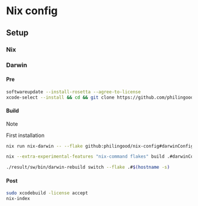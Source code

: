 # Nix config

## Setup

### Nix

### Darwin

#### Pre

```bash
softwareupdate --install-rosetta --agree-to-license
xcode-select --install && cd && git clone https://github.com/philingood/nix-config.git
```

#### Build

> [!NOTE]
> First installation
>
> ```bash
> nix run nix-darwin -- --flake github:philingood/nix-config#darwinConfigurations.$(hostname -s).system
> ```

```bash
nix --extra-experimental-features "nix-command flakes" build .#darwinConfigurations.$(hostname -s).system
```

```bash
./result/sw/bin/darwin-rebuild switch --flake .#$(hostname -s)
```

#### Post

```bash
sudo xcodebuild -license accept
nix-index
```
